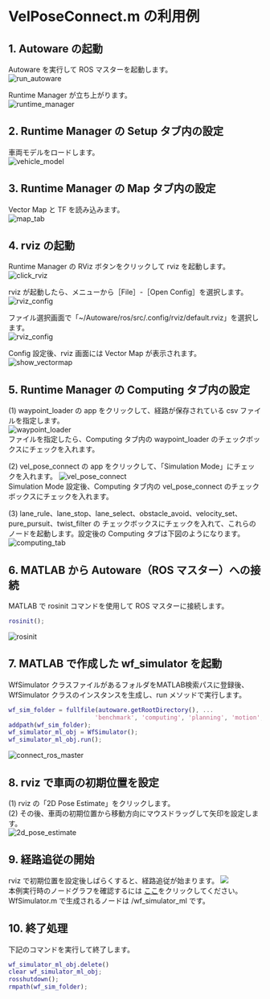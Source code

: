 # VelPoseConnect.m の利用例
## 1. Autoware の起動
Autoware を実行して ROS マスターを起動します。  
![run_autoware](../images/run_autoware.png)

Runtime Manager が立ち上がります。  
![runtime_manager](../images/runtime_manager.png)

## 2. Runtime Manager の Setup タブ内の設定
車両モデルをロードします。  
![vehicle_model](../images/setup_tab_load_vehicle_model.png)

## 3. Runtime Manager の Map タブ内の設定
Vector Map と TF を読み込みます。  
![map_tab](../images/map_tab_load_vectormap_tf.png)

## 4. rviz の起動
Runtime Manager の RViz ボタンをクリックして rviz を起動します。  
![click_rviz](../images/click_rviz.png)

rviz が起動したら、メニューから［File］-［Open Config］を選択します。  
![rviz_config](../images/rviz_file_open_config.png)  

ファイル選択画面で「~/Autoware/ros/src/.config/rviz/default.rviz」を選択します。  
![rviz_config](../images/choose_file_to_open.png)  

Config 設定後、rviz 画面には Vector Map が表示されます。  
![show_vectormap](../images/show_vectormap.png)

## 5. Runtime Manager の Computing タブ内の設定
(1) waypoint_loader の app をクリックして、経路が保存されている csv ファイルを指定します。  
![waypoint_loader](../images/waypoint_loader.png)  
ファイルを指定したら、Computing タブ内の waypoint_loader のチェックボックスにチェックを入れます。  

(2) vel_pose_connect の app をクリックして、「Simulation Mode」にチェックを入れます。
![vel_pose_connect](images/vel_pose_connect.png)  
Simulation Mode 設定後、Computing タブ内の vel_pose_connect のチェックボックスにチェックを入れます。

(3) lane_rule、lane_stop、lane_select、obstacle_avoid、velocity_set、pure_pursuit、twist_filter の
チェックボックスにチェックを入れて、これらのノードを起動します。設定後の Computing タブは下図のようになります。  
![computing_tab](images/wf_simulator/computing_tab.png)

## 6. MATLAB から Autoware（ROS マスター）への接続
MATLAB で rosinit コマンドを使用して ROS マスターに接続します。  
```MATLAB
rosinit();
```  
![rosinit](../images/rosinit.png)

## 7. MATLAB で作成した wf_simulator を起動
WfSimulator クラスファイルがあるフォルダをMATLAB検索パスに登録後、WfSimulator クラスのインスタンスを生成し、run メソッドで実行します。  
```MATLAB
wf_sim_folder = fullfile(autoware.getRootDirectory(), ...
                        'benchmark', 'computing', 'planning', 'motion', 'waypoint_follower', 'wf_simulator');
addpath(wf_sim_folder);
wf_simulator_ml_obj = WfSimulator();
wf_simulator_ml_obj.run();
```  
![connect_ros_master](../images/connect_ros_master.png)
 
## 8. rviz で車両の初期位置を設定
(1) rviz の「2D Pose Estimate」をクリックします。  
(2) その後、車両の初期位置から移動方向にマウスドラッグして矢印を設定します。  
![2d_pose_estimate](images/2D_Pose_Estimate.png)

## 9. 経路追従の開始
rviz で初期位置を設定後しばらくすると、経路追従が始まります。
![](images/result_waypoint_follower.png)  
本例実行時のノードグラフを確認するには
[ここ](images/wf_simulator/rosgraph.png)をクリックしてください。
WfSimulator.m で生成されるノードは /wf_simulator_ml です。

## 10. 終了処理

下記のコマンドを実行して終了します。  
```MATLAB
wf_simulator_ml_obj.delete()
clear wf_simulator_ml_obj;
rosshutdown();
rmpath(wf_sim_folder);
```